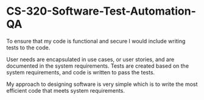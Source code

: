 # CS-320-Software-Test-Automation-QA

To ensure that my code is functional and secure I would include writing tests to the code.

User needs are encapsulated in use cases, or user stories, and are documented in the system requirements. 
Tests are created based on the system requirements, and code is written to pass the tests.

My approach to designing software is very simple which is to write the most efficient code that meets system requirements.
